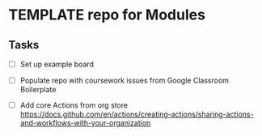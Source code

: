 # TEMPLATE repo for Modules

## Tasks
- [ ] Set up example board 
- [ ] Populate repo with coursework issues from Google Classroom Boilerplate
- [ ] Add core Actions from org store https://docs.github.com/en/actions/creating-actions/sharing-actions-and-workflows-with-your-organization

